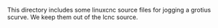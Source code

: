 This directory includes some linuxcnc source files for jogging a grotius scurve.
We keep them out of the lcnc source.
